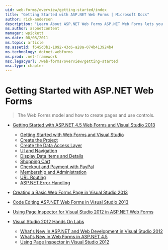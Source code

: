 ```yaml
---
uid: web-forms/overview/getting-started/index
title: "Getting Started with ASP.NET Web Forms | Microsoft Docs"
author: rick-anderson
description: "Learn About ASP.NET Web Forms ASP.NET Web Forms lets you build dynamic websites using a familiar drag-and-drop, event-driven model. A design surface and hund..."
ms.author: aspnetcontent
manager: wpickett
ms.date: 08/08/2011
ms.topic: article
ms.assetid: f645d3b1-1092-43c6-a28a-074b413924b4
ms.technology: dotnet-webforms
ms.prod: .net-framework
msc.legacyurl: /web-forms/overview/getting-started
msc.type: chapter
---
```

Getting Started with ASP.NET Web Forms
====================
> The Web Forms model and how to create pages and use controls.


- [Getting Started with ASP.NET 4.5 Web Forms and Visual Studio 2013](getting-started-with-aspnet-45-web-forms/index.md)

    - [Getting Started with Web Forms and Visual Studio](getting-started-with-aspnet-45-web-forms/introduction-and-overview.md)
    - [Create the Project](getting-started-with-aspnet-45-web-forms/create-the-project.md)
    - [Create the Data Access Layer](getting-started-with-aspnet-45-web-forms/create_the_data_access_layer.md)
    - [UI and Navigation](getting-started-with-aspnet-45-web-forms/ui_and_navigation.md)
    - [Display Data Items and Details](getting-started-with-aspnet-45-web-forms/display_data_items_and_details.md)
    - [Shopping Cart](getting-started-with-aspnet-45-web-forms/shopping-cart.md)
    - [Checkout and Payment with PayPal](getting-started-with-aspnet-45-web-forms/checkout-and-payment-with-paypal.md)
    - [Membership and Administration](getting-started-with-aspnet-45-web-forms/membership-and-administration.md)
    - [URL Routing](getting-started-with-aspnet-45-web-forms/url-routing.md)
    - [ASP.NET Error Handling](getting-started-with-aspnet-45-web-forms/aspnet-error-handling.md)
- [Creating a Basic Web Forms Page in Visual Studio 2013](creating-a-basic-web-forms-page.md)
- [Code Editing ASP.NET Web Forms in Visual Studio 2013](code-editing-in-web-forms-pages.md)
- [Using Page Inspector for Visual Studio 2012 in ASP.NET Web Forms](using-page-inspector-in-a-visual-studio-11-beta-web-forms-project.md)
- [Visual Studio 2012 Hands On Labs](hands-on-labs/index.md)

    - [What's New in ASP.NET and Web Development in Visual Studio 2012](hands-on-labs/whats-new-in-aspnet-and-web-development-in-visual-studio-2012.md)
    - [What's New in Web Forms in ASP.NET 4.5](hands-on-labs/whats-new-in-web-forms-in-aspnet-45.md)
    - [Using Page Inspector in Visual Studio 2012](hands-on-labs/using-page-inspector-in-visual-studio-2012.md)